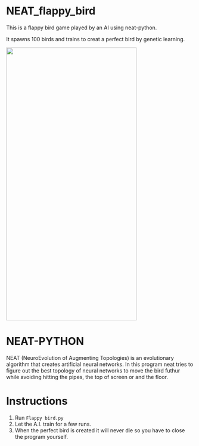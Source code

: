 # NEAT_flappy_bird
This is a flappy bird game played by an AI using neat-python. 

It spawns 100 birds and trains to creat a perfect bird by genetic learning.

<img src="https://github.com/shubham1208/NEAT_flappy_bird/blob/main/flappy_bird_demo.gif" width="350" height="730" />

# NEAT-PYTHON
NEAT (NeuroEvolution of Augmenting Topologies) is an evolutionary algorithm that creates artificial neural networks. In this program neat tries to figure out the best topology of neural networks to move the bird futhur while avoiding hitting the pipes, the top of screen or and the floor. 

# Instructions
1. Run ```Flappy bird.py```
2. Let the A.I. train for a few runs.
3. When the perfect bird is created it will never die so you have to close the program yourself.
